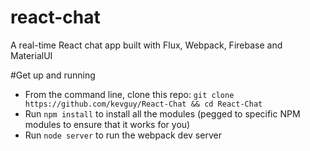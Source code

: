 # react-chat
A real-time React chat app built with Flux, Webpack, Firebase and MaterialUI


#Get up and running

* From the command line, clone this repo: `git clone https://github.com/kevguy/React-Chat && cd React-Chat`
* Run `npm install` to install all the modules (pegged to specific NPM modules to ensure that it works for you)
* Run `node server` to run the webpack dev server 



